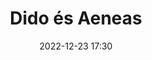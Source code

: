 ---
#zenetöri #mű
title: Dido és Aeneas
feed: show
date: 2022-12-23 17:30
permalink: /Dido és Aeneas
---